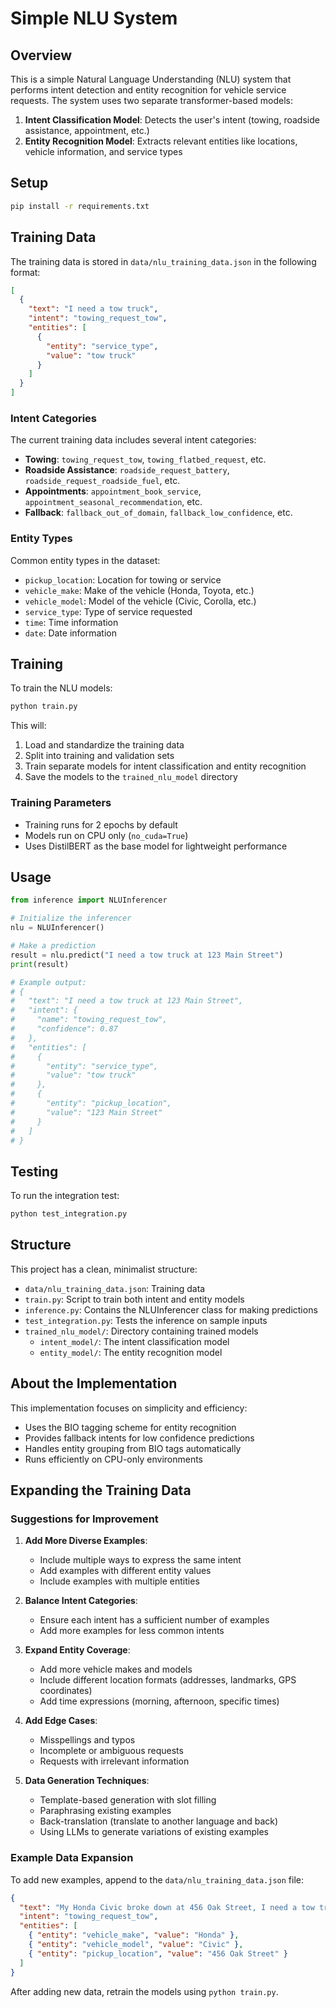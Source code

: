 # Simple NLU System

## Overview

This is a simple Natural Language Understanding (NLU) system that performs intent detection and entity recognition for vehicle service requests. The system uses two separate transformer-based models:

1. **Intent Classification Model**: Detects the user's intent (towing, roadside assistance, appointment, etc.)
2. **Entity Recognition Model**: Extracts relevant entities like locations, vehicle information, and service types

## Setup

```bash
pip install -r requirements.txt
```

## Training Data

The training data is stored in `data/nlu_training_data.json` in the following format:

```json
[
  {
    "text": "I need a tow truck",
    "intent": "towing_request_tow",
    "entities": [
      {
        "entity": "service_type",
        "value": "tow truck"
      }
    ]
  }
]
```

### Intent Categories

The current training data includes several intent categories:

- **Towing**: `towing_request_tow`, `towing_flatbed_request`, etc.
- **Roadside Assistance**: `roadside_request_battery`, `roadside_request_roadside_fuel`, etc.
- **Appointments**: `appointment_book_service`, `appointment_seasonal_recommendation`, etc.
- **Fallback**: `fallback_out_of_domain`, `fallback_low_confidence`, etc.

### Entity Types

Common entity types in the dataset:

- `pickup_location`: Location for towing or service
- `vehicle_make`: Make of the vehicle (Honda, Toyota, etc.)
- `vehicle_model`: Model of the vehicle (Civic, Corolla, etc.)
- `service_type`: Type of service requested
- `time`: Time information
- `date`: Date information

## Training

To train the NLU models:

```bash
python train.py
```

This will:

1. Load and standardize the training data
2. Split into training and validation sets
3. Train separate models for intent classification and entity recognition
4. Save the models to the `trained_nlu_model` directory

### Training Parameters

- Training runs for 2 epochs by default
- Models run on CPU only (`no_cuda=True`)
- Uses DistilBERT as the base model for lightweight performance

## Usage

```python
from inference import NLUInferencer

# Initialize the inferencer
nlu = NLUInferencer()

# Make a prediction
result = nlu.predict("I need a tow truck at 123 Main Street")
print(result)

# Example output:
# {
#   "text": "I need a tow truck at 123 Main Street",
#   "intent": {
#     "name": "towing_request_tow",
#     "confidence": 0.87
#   },
#   "entities": [
#     {
#       "entity": "service_type",
#       "value": "tow truck"
#     },
#     {
#       "entity": "pickup_location",
#       "value": "123 Main Street"
#     }
#   ]
# }
```

## Testing

To run the integration test:

```bash
python test_integration.py
```

## Structure

This project has a clean, minimalist structure:

- `data/nlu_training_data.json`: Training data
- `train.py`: Script to train both intent and entity models
- `inference.py`: Contains the NLUInferencer class for making predictions
- `test_integration.py`: Tests the inference on sample inputs
- `trained_nlu_model/`: Directory containing trained models
  - `intent_model/`: The intent classification model
  - `entity_model/`: The entity recognition model

## About the Implementation

This implementation focuses on simplicity and efficiency:

- Uses the BIO tagging scheme for entity recognition
- Provides fallback intents for low confidence predictions
- Handles entity grouping from BIO tags automatically
- Runs efficiently on CPU-only environments

## Expanding the Training Data

### Suggestions for Improvement

1. **Add More Diverse Examples**:

   - Include multiple ways to express the same intent
   - Add examples with different entity values
   - Include examples with multiple entities

2. **Balance Intent Categories**:

   - Ensure each intent has a sufficient number of examples
   - Add more examples for less common intents

3. **Expand Entity Coverage**:

   - Add more vehicle makes and models
   - Include different location formats (addresses, landmarks, GPS coordinates)
   - Add time expressions (morning, afternoon, specific times)

4. **Add Edge Cases**:

   - Misspellings and typos
   - Incomplete or ambiguous requests
   - Requests with irrelevant information

5. **Data Generation Techniques**:
   - Template-based generation with slot filling
   - Paraphrasing existing examples
   - Back-translation (translate to another language and back)
   - Using LLMs to generate variations of existing examples

### Example Data Expansion

To add new examples, append to the `data/nlu_training_data.json` file:

```json
{
  "text": "My Honda Civic broke down at 456 Oak Street, I need a tow truck ASAP",
  "intent": "towing_request_tow",
  "entities": [
    { "entity": "vehicle_make", "value": "Honda" },
    { "entity": "vehicle_model", "value": "Civic" },
    { "entity": "pickup_location", "value": "456 Oak Street" }
  ]
}
```

After adding new data, retrain the models using `python train.py`.

